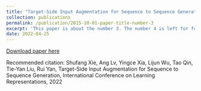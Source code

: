 ```yaml
---
title: "Target-Side Input Augmentation for Sequence to Sequence Generation"
collection: publications
permalink: /publication/2015-10-01-paper-title-number-3
excerpt: 'This paper is about the number 3. The number 4 is left for future work.'
date: 2022-04-25
---
```


[Download paper here](https://openreview.net/forum?id=pz1euXohm4H)

Recommended citation: Shufang Xie, Ang Lv, Yingce Xia, Lijun Wu, Tao Qin, Tie-Yan Liu, Rui Yan, Target-Side Input Augmentation for Sequence to Sequence Generation, International Conference on Learning Representations, 2022
